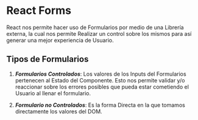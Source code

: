 # React Forms

React nos permite hacer uso de Formularios por medio de una Librería externa, la cual nos permite Realizar un control sobre los mismos para así generar una mejor experiencia de Usuario.

## Tipos de Formularios

1. _**Formularios Controlados**_: Los valores de los Inputs del Formularios pertenecen al Estado del Componente. Esto nos permite validar y/o reaccionar sobre los errores posibles que pueda estar cometiendo el Usuario al llenar el formulario.

2. _**Formulario no Controlados**_: Es la forma Directa en la que tomamos directamente los valores del DOM.